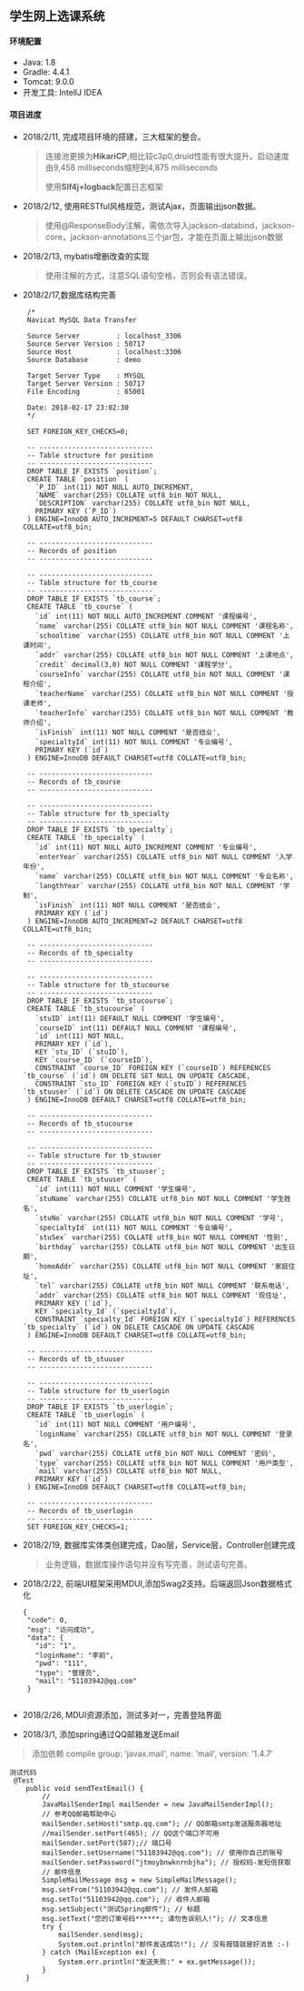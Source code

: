 ## 学生网上选课系统



#### 环境配置

 - Java: 1.8
 - Gradle: 4.4.1
 - Tomcat: 9.0.0
 - 开发工具: IntellJ IDEA



#### 项目进度

 - 2018/2/11, 完成项目环境的搭建，三大框架的整合。
      
    > 连接池更换为**HikariCP**,相比较c3p0,druid性能有很大提升。启动速度由9,458 milliseconds缩短到4,875 milliseconds
    >
    > 使用**Slf4j+logback**配置日志框架
 - 2018/2/12, 使用RESTful风格规范，测试Ajax，页面输出json数据。
    
    > 使用@ResponseBody注解，需依次导入jackson-databind，jackson-core，jackson-annotations三个jar包，才能在页面上输出json数据
 - 2018/2/13, mybatis增删改查的实现
       
    > 使用注解的方式，注意SQL语句空格，否则会有语法错误。
      
 - 2018/2/17,数据库结构完善

        /*
        Navicat MySQL Data Transfer
        
        Source Server         : localhost_3306
        Source Server Version : 50717
        Source Host           : localhost:3306
        Source Database       : demo
        
        Target Server Type    : MYSQL
        Target Server Version : 50717
        File Encoding         : 65001
        
        Date: 2018-02-17 23:02:30
        */
        
        SET FOREIGN_KEY_CHECKS=0;
        
        -- ----------------------------
        -- Table structure for position
        -- ----------------------------
        DROP TABLE IF EXISTS `position`;
        CREATE TABLE `position` (
          `P_ID` int(11) NOT NULL AUTO_INCREMENT,
          `NAME` varchar(255) COLLATE utf8_bin NOT NULL,
          `DESCRIPTION` varchar(255) COLLATE utf8_bin NOT NULL,
          PRIMARY KEY (`P_ID`)
        ) ENGINE=InnoDB AUTO_INCREMENT=5 DEFAULT CHARSET=utf8 COLLATE=utf8_bin;
        
        -- ----------------------------
        -- Records of position
        -- ----------------------------
        
        -- ----------------------------
        -- Table structure for tb_course
        -- ----------------------------
        DROP TABLE IF EXISTS `tb_course`;
        CREATE TABLE `tb_course` (
          `id` int(11) NOT NULL AUTO_INCREMENT COMMENT '课程编号',
          `name` varchar(255) COLLATE utf8_bin NOT NULL COMMENT '课程名称',
          `schooltime` varchar(255) COLLATE utf8_bin NOT NULL COMMENT '上课时间',
          `addr` varchar(255) COLLATE utf8_bin NOT NULL COMMENT '上课地点',
          `credit` decimal(3,0) NOT NULL COMMENT '课程学分',
          `courseInfo` varchar(255) COLLATE utf8_bin NOT NULL COMMENT '课程介绍',
          `teacherName` varchar(255) COLLATE utf8_bin NOT NULL COMMENT '授课老师',
          `teacherInfo` varchar(255) COLLATE utf8_bin NOT NULL COMMENT '教师介绍',
          `isFinish` int(11) NOT NULL COMMENT '是否结业',
          `specialtyId` int(11) NOT NULL COMMENT '专业编号',
          PRIMARY KEY (`id`)
        ) ENGINE=InnoDB DEFAULT CHARSET=utf8 COLLATE=utf8_bin;
        
        -- ----------------------------
        -- Records of tb_course
        -- ----------------------------
        
        -- ----------------------------
        -- Table structure for tb_specialty
        -- ----------------------------
        DROP TABLE IF EXISTS `tb_specialty`;
        CREATE TABLE `tb_specialty` (
          `id` int(11) NOT NULL AUTO_INCREMENT COMMENT '专业编号',
          `enterYear` varchar(255) COLLATE utf8_bin NOT NULL COMMENT '入学年份',
          `name` varchar(255) COLLATE utf8_bin NOT NULL COMMENT '专业名称',
          `langthYear` varchar(255) COLLATE utf8_bin NOT NULL COMMENT '学制',
          `isFinish` int(11) NOT NULL COMMENT '是否结业',
          PRIMARY KEY (`id`)
        ) ENGINE=InnoDB AUTO_INCREMENT=2 DEFAULT CHARSET=utf8 COLLATE=utf8_bin;
        
        -- ----------------------------
        -- Records of tb_specialty
        -- ----------------------------
        
        -- ----------------------------
        -- Table structure for tb_stucourse
        -- ----------------------------
        DROP TABLE IF EXISTS `tb_stucourse`;
        CREATE TABLE `tb_stucourse` (
          `stuID` int(11) DEFAULT NULL COMMENT '学生编号',
          `courseID` int(11) DEFAULT NULL COMMENT '课程编号',
          `id` int(11) NOT NULL,
          PRIMARY KEY (`id`),
          KEY `stu_ID` (`stuID`),
          KEY `course_ID` (`courseID`),
          CONSTRAINT `course_ID` FOREIGN KEY (`courseID`) REFERENCES `tb_course` (`id`) ON DELETE SET NULL ON UPDATE CASCADE,
          CONSTRAINT `stu_ID` FOREIGN KEY (`stuID`) REFERENCES `tb_stuuser` (`id`) ON DELETE CASCADE ON UPDATE CASCADE
        ) ENGINE=InnoDB DEFAULT CHARSET=utf8 COLLATE=utf8_bin;
        
        -- ----------------------------
        -- Records of tb_stucourse
        -- ----------------------------
        
        -- ----------------------------
        -- Table structure for tb_stuuser
        -- ----------------------------
        DROP TABLE IF EXISTS `tb_stuuser`;
        CREATE TABLE `tb_stuuser` (
          `id` int(11) NOT NULL COMMENT '学生编号',
          `stuName` varchar(255) COLLATE utf8_bin NOT NULL COMMENT '学生姓名',
          `stuNo` varchar(255) COLLATE utf8_bin NOT NULL COMMENT '学号',
          `specialtyId` int(11) NOT NULL COMMENT '专业编号',
          `stuSex` varchar(255) COLLATE utf8_bin NOT NULL COMMENT '性别',
          `birthday` varchar(255) COLLATE utf8_bin NOT NULL COMMENT '出生日期',
          `homeAddr` varchar(255) COLLATE utf8_bin NOT NULL COMMENT '家庭住址',
          `tel` varchar(255) COLLATE utf8_bin NOT NULL COMMENT '联系电话',
          `addr` varchar(255) COLLATE utf8_bin NOT NULL COMMENT '现住址',
          PRIMARY KEY (`id`),
          KEY `specialty_Id` (`specialtyId`),
          CONSTRAINT `specialty_Id` FOREIGN KEY (`specialtyId`) REFERENCES `tb_specialty` (`id`) ON DELETE CASCADE ON UPDATE CASCADE
        ) ENGINE=InnoDB DEFAULT CHARSET=utf8 COLLATE=utf8_bin;
        
        -- ----------------------------
        -- Records of tb_stuuser
        -- ----------------------------
        
        -- ----------------------------
        -- Table structure for tb_userlogin
        -- ----------------------------
        DROP TABLE IF EXISTS `tb_userlogin`;
        CREATE TABLE `tb_userlogin` (
          `id` int(11) NOT NULL COMMENT '用户编号',
          `loginName` varchar(255) COLLATE utf8_bin NOT NULL COMMENT '登录名',
          `pwd` varchar(255) COLLATE utf8_bin NOT NULL COMMENT '密码',
          `type` varchar(255) COLLATE utf8_bin NOT NULL COMMENT '用户类型',
          `mail` varchar(255) COLLATE utf8_bin NOT NULL,
          PRIMARY KEY (`id`)
        ) ENGINE=InnoDB DEFAULT CHARSET=utf8 COLLATE=utf8_bin;
        
        -- ----------------------------
        -- Records of tb_userlogin
        -- ----------------------------
        SET FOREIGN_KEY_CHECKS=1;

 - 2018/2/19, 数据库实体类创建完成，Dao层，Service层，Controller创建完成
       
    > 业务逻辑，数据库操作语句并没有写完善，测试语句完善。
 
 - 2018/2/22, 前端UI框架采用MDUI,添加Swag2支持。后端返回Json数据格式化
   ```
   { 
    "code": 0,
    "msg": "访问成功",
    "data": {
      "id": "1",
      "loginName": "李前",
      "pwd": "111",
      "type": "管理员",
      "mail": "51103942@qq.com"
    }
  
   ```
- 2018/2/26, MDUI资源添加，测试多对一，完善登陆界面
- 2018/3/1, 添加spring通过QQ邮箱发送Email
> 添加依赖 compile group: 'javax.mail', name: 'mail', version: '1.4.7'

    测试代码
     @Test
        public void sendTextEmail() {
            //
            JavaMailSenderImpl mailSender = new JavaMailSenderImpl();
            // 参考QQ邮箱帮助中心
            mailSender.setHost("smtp.qq.com"); // QQ邮箱smtp发送服务器地址
            //mailSender.setPort(465); // QQ这个端口不可用
            mailSender.setPort(587);// 端口号
            mailSender.setUsername("51103942@qq.com"); // 使用你自己的账号
            mailSender.setPassword("jtmoybnwknrnbjha"); // 授权码-发短信获取
            // 邮件信息
            SimpleMailMessage msg = new SimpleMailMessage();
            msg.setFrom("51103942@qq.com"); // 发件人邮箱
            msg.setTo("51103942@qq.com"); // 收件人邮箱
            msg.setSubject("测试Spring邮件"); // 标题
            msg.setText("您的订单号码******; 请勿告诉别人!"); // 文本信息
            try {
                mailSender.send(msg);
                System.out.println("邮件发送成功!"); // 没有报错就是好消息 :-)
            } catch (MailException ex) {
                System.err.println("发送失败:" + ex.getMessage());
            }
        }

